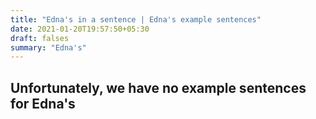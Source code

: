 ```yaml
---
title: "Edna's in a sentence | Edna's example sentences"
date: 2021-01-20T19:57:50+05:30
draft: falses
summary: "Edna's"
---
```

## Unfortunately, we have no example sentences for Edna's                 
